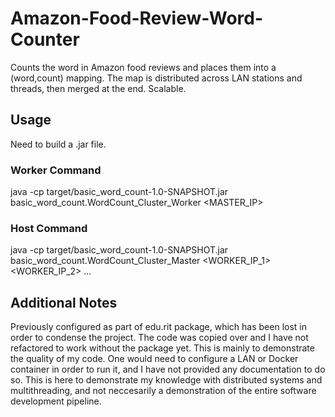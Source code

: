 # Amazon-Food-Review-Word-Counter
Counts the word in Amazon food reviews and places them into a (word,count) mapping. The map is distributed across LAN stations and threads, then merged at the end. Scalable.

## Usage
Need to build a .jar file. 

### Worker Command
java -cp target/basic_word_count-1.0-SNAPSHOT.jar basic_word_count.WordCount_Cluster_Worker <MASTER_IP>

### Host Command
java -cp target/basic_word_count-1.0-SNAPSHOT.jar basic_word_count.WordCount_Cluster_Master <WORKER_IP_1> <WORKER_IP_2> ...

## Additional Notes
Previously configured as part of edu.rit package, which has been lost in order to condense the project. The code was copied over and I have not refactored to work without the package yet. This is mainly to demonstrate the quality of my code. One would need to configure a LAN or Docker container in order to run it, and I have not provided any documentation to do so. This is here to demonstrate my knowledge with distributed systems and multithreading, and not neccesarily a demonstration of the entire software development pipeline. 

